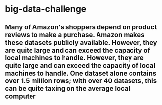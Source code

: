 # big-data-challenge

## Many of Amazon's shoppers depend on product reviews to make a purchase. Amazon makes these datasets publicly available. However, they are quite large and can exceed the capacity of local machines to handle. However, they are quite large and can exceed the capacity of local machines to handle. One dataset alone contains over 1.5 million rows; with over 40 datasets, this can be quite taxing on the average local computer
